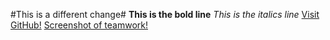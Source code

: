 
#This is a different change#
**This is the bold line**
*This is the italics line*
<This is the blockquote line>
	[Visit GitHub!](https://www.github.com)
[Screenshot of teamwork!](https://github.com/thepintar/phase-0-gps-1/blob/master/SC.png)
